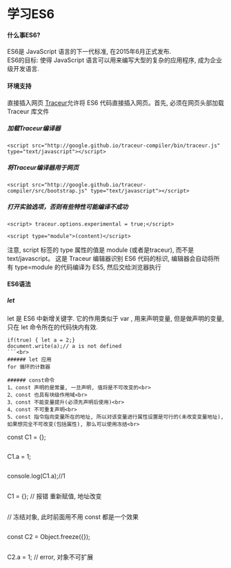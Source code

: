 学习ES6
=============
#### 什么事ES6?
  ES6是 JavaScript 语言的下一代标准, 在2015年6月正式发布.<br>
  ES6的目标: 使得 JavaScript 语言可以用来编写大型的复杂的应用程序, 成为企业级开发语言. 

#### 环境支持
  直接插入网页
  <a href="http://aikar.co/projects/traceur/">Traceur</a>允许将 ES6 代码直接插入网页。首先, 必须在网页头部加载 Traceur 库文件<br>
#####  加载Traceur编译器
  ```
  <script src="http://google.github.io/traceur-compiler/bin/traceur.js" type="text/javascript"></script>
  ```
##### 将Traceur编译器用于网页
  ```
  <script src="http://google.github.io/traceur-compiler/src/bootstrap.js" type="text/javascript"></script>
  ```
##### 打开实验选项，否则有些特性可能编译不成功
  ```
  <script> traceur.options.experimental = true;</script>
  ```

  ```
  <script type="module">(content)</script>
  ```
  注意, script 标签的 type 属性的值是 module (或者是traceur), 而不是 text/javascript。 这是 Traceur 编辑器识别 ES6 代码的标识, 编辑器会自动将所有 type=module 的代码编译为 ES5, 然后交给浏览器执行

#### ES6语法
##### let
  let 是 ES6 中新增关键字. 
  它的作用类似于 var , 用来声明变量, 但是做声明的变量, 只在 let 命令所在的代码快内有效.<br>
  ```
  if(true) { let a = 2;}
  document.write(a);// a is not defined
  ```<br>
###### let 应用
  for 循环的计数器

###### const命令
  1、const 声明的是常量, 一旦声明, 值将是不可改变的<br>
  2、const 也具有块级作用域<br>
  3、const 不能变量提升(必须先声明后使用)<br>
  4、const 不可重复声明<br>
  5、const 指令指向变量所在的地址, 所以对该变量进行属性设置是可行的(未改变变量地址), 如果想完全不可改变(包括属性), 那么可以使用冻结<br>
  ```
  const C1 = {}; 
  ```<br>
  ```
  C1.a = 1;
  ```<br>
  ```
  console.log(C1.a);//1
  ```<br>
  ```
  C1 = {}; // 报错  重新赋值, 地址改变
  ```<br>
  ```
  // 冻结对象, 此时前面用不用 const 都是一个效果
  ```
  ```
  const C2 = Object.freeze({});
  ```<br>
  ```
  C2.a = 1; //  error, 对象不可扩展
  ```